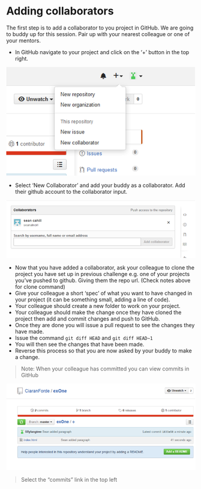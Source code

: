 # Adding collaborators

The first step is to add a collaborator to you project in GitHub. We are going to buddy up for this session. Pair up with your nearest colleague or one of your mentors.


- In GitHub navigate to your project and click on the ‘+’ button in the top right.

![add collaborator](img/add_collaborator.png)

- Select ‘New Collaborator’ and add your buddy as a collaborator. Add their github account to the collaborator input.

![search collaborator](img/search_collaborator.png)

- Now that you have added a collaborator, ask your colleague to clone the project you have set up in previous challenge e.g. one of your  projects you’ve pushed to github. Giving them the repo url. (Check notes above for clone command)
- Give your colleague a short ‘spec’ of what you want to have changed in your project (it can be something small, adding a line of code).
- Your colleague should create a new folder to work on your project.
- Your colleague should make the change once they have cloned the project then add and commit changes and push to GitHub.
- Once they are done you will issue a pull request to see the changes they have made.
- Issue the command `git diff HEAD` and `git diff HEAD~1`
- You will then see the changes that have been made.
- Reverse this process so that you are now asked by your buddy to make a change.

> Note: When your colleague has committed you can view commits in GitHub

![changes collaborator](img/changes_collaborator.png)
 
> Select the “commits” link in the top left 
